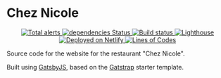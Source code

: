 # Chez Nicole

<p align="center">
  <a href="https://lgtm.com/projects/g/browniebroke/chez-nicole-web/alerts/">
    <img src="https://img.shields.io/lgtm/alerts/g/browniebroke/chez-nicole-web.svg?logo=lgtm&logoWidth=18" alt="Total alerts">
  </a>
  <a href="https://david-dm.org/browniebroke/chez-nicole-web">
    <img src="https://david-dm.org/browniebroke/chez-nicole-web/status.svg" alt="dependencies Status"/>
  </a>
  <a href="https://travis-ci.com/browniebroke/chez-nicole-web">
    <img src="https://travis-ci.com/browniebroke/chez-nicole-web.svg?branch=master" alt="Build status"/>
  </a>
  <a href="https://github.com/browniebroke/chez-nicole-web/actions">
    <img src="https://github.com/browniebroke/chez-nicole-web/workflows/.github/workflows/lighthouse.yml/badge.svg" alt="Lighthouse"/>
  </a>
  <a href="https://www.netlify.com">
    <img src="https://img.shields.io/badge/deployed-netlify-00c7b7.svg" alt="Deployed on Netlify"/>
  </a>
  <a href="https://github.com/browniebroke/chez-nicole-web">
    <img src="https://tokei.rs/b1/github/browniebroke/chez-nicole-web" alt="Lines of Codes"/>
  </a>
</p>

Source code for the website for the restaurant "Chez Nicole".

Built using [GatsbyJS](https://www.gatsbyjs.org/), based on the
[Gatstrap](https://github.com/jaxx2104/gatsby-starter-bootstrap) starter template.

